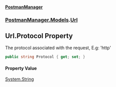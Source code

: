 #### [PostmanManager](PostmanManager.md 'PostmanManager')
### [PostmanManager.Models](PostmanManager.md#PostmanManager.Models 'PostmanManager.Models').[Url](PostmanManager.md#PostmanManager.Models.Url 'PostmanManager.Models.Url')

## Url.Protocol Property

The protocol associated with the request, E.g: 'http'

```csharp
public string Protocol { get; set; }
```

#### Property Value
[System.String](https://docs.microsoft.com/en-us/dotnet/api/System.String 'System.String')